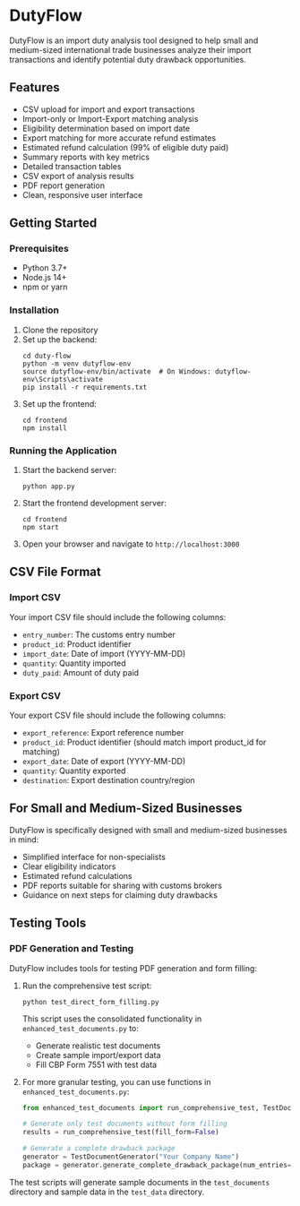 # DutyFlow

DutyFlow is an import duty analysis tool designed to help small and medium-sized international trade businesses analyze their import transactions and identify potential duty drawback opportunities.

## Features

- CSV upload for import and export transactions
- Import-only or Import-Export matching analysis
- Eligibility determination based on import date
- Export matching for more accurate refund estimates
- Estimated refund calculation (99% of eligible duty paid)
- Summary reports with key metrics
- Detailed transaction tables
- CSV export of analysis results
- PDF report generation
- Clean, responsive user interface

## Getting Started

### Prerequisites

- Python 3.7+
- Node.js 14+
- npm or yarn

### Installation

1. Clone the repository
2. Set up the backend:
   ```
   cd duty-flow
   python -m venv dutyflow-env
   source dutyflow-env/bin/activate  # On Windows: dutyflow-env\Scripts\activate
   pip install -r requirements.txt
   ```
3. Set up the frontend:
   ```
   cd frontend
   npm install
   ```

### Running the Application

1. Start the backend server:
   ```
   python app.py
   ```
2. Start the frontend development server:
   ```
   cd frontend
   npm start
   ```
3. Open your browser and navigate to `http://localhost:3000`

## CSV File Format

### Import CSV

Your import CSV file should include the following columns:
- `entry_number`: The customs entry number
- `product_id`: Product identifier
- `import_date`: Date of import (YYYY-MM-DD)
- `quantity`: Quantity imported
- `duty_paid`: Amount of duty paid

### Export CSV

Your export CSV file should include the following columns:
- `export_reference`: Export reference number
- `product_id`: Product identifier (should match import product_id for matching)
- `export_date`: Date of export (YYYY-MM-DD)
- `quantity`: Quantity exported
- `destination`: Export destination country/region

## For Small and Medium-Sized Businesses

DutyFlow is specifically designed with small and medium-sized businesses in mind:

- Simplified interface for non-specialists
- Clear eligibility indicators
- Estimated refund calculations
- PDF reports suitable for sharing with customs brokers
- Guidance on next steps for claiming duty drawbacks 

## Testing Tools

### PDF Generation and Testing

DutyFlow includes tools for testing PDF generation and form filling:

1. Run the comprehensive test script:
   ```
   python test_direct_form_filling.py
   ```
   
   This script uses the consolidated functionality in `enhanced_test_documents.py` to:
   - Generate realistic test documents
   - Create sample import/export data
   - Fill CBP Form 7551 with test data
   
2. For more granular testing, you can use functions in `enhanced_test_documents.py`:
   ```python
   from enhanced_test_documents import run_comprehensive_test, TestDocumentGenerator
   
   # Generate only test documents without form filling
   results = run_comprehensive_test(fill_form=False)
   
   # Generate a complete drawback package
   generator = TestDocumentGenerator("Your Company Name")
   package = generator.generate_complete_drawback_package(num_entries=5)
   ```

The test scripts will generate sample documents in the `test_documents` directory and sample data in the `test_data` directory. 